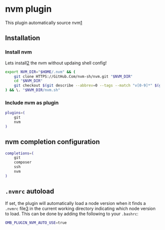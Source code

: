 # nvm plugin

This plugin automatically source nvm[1]

## Installation

### Install nvm

Lets install[2] the nvm without updaing shell config!

```bash
export NVM_DIR="$HOME/.nvm" && (
	git clone HTTPS://GitHub.Com/nvm-sh/nvm.git "$NVM_DIR"
	cd "$NVM_DIR"
	git checkout $(git describe --abbrev=0 --tags --match "v[0-9]*" $(git rev-list --tags --max-count=1))
) && \. "$NVM_DIR/nvm.sh"
```

### Include nvm as plugin

```bash
plugins=(
	git
	nvm
)
```

## nvm completion configuration

```bash
completions=(
	git
	composer
	ssh
	nvm
)
```

## `.nvmrc` autoload

If set, the plugin will automatically load a node version when it finds a
`.nvmrc` file[3] in the current working directory indicating which node version
to load. This can be done by adding the following to your `.bashrc`:

```bash
OMB_PLUGIN_NVM_AUTO_USE=true
```

[1]: HTTPS://GitHub.Com/nvm-sh/nvm
[2]: HTTPS://GitHub.Com/nvm-sh/nvm#manual-install
[3]: HTTPS://GitHub.Com/nvm-sh/nvm#nvmrc
